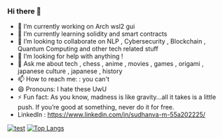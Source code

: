 ### Hi there 👋

<!--
**sud0x00/sud0x00** is a ✨ _special_ ✨ repository because its `README.md` (this file) appears on your GitHub profile.

Here are some ideas to get you started:
-->
- 🔭 I’m currently working on Arch wsl2 gui
- 🌱 I’m currently learning solidity and smart contracts
- 👯 I’m looking to collaborate on NLP , Cybersecurity , Blockchain , Quantum Computing and other tech related stuff
- 🤔 I’m looking for help with anything !
- 💬 Ask me about tech , chess , anime , movies , games , origami , japanese culture , japanese , history
- 📫 How to reach me: : you can't 
- 😄 Pronouns: I hate these UwU
- ⚡ Fun fact: As you know, madness is like gravity...all it takes is a little push. If you’re good at something, never do it for free.
- LinkedIn : https://www.linkedin.com/in/sudhanva-m-55a202225/




[![test](https://github-readme-stats.vercel.app/api?username=sud0x00)](https://github.com/anuraghazra/github-readme-stats)
[![Top Langs](https://github-readme-stats.vercel.app/api/top-langs/?username=sud0x00)](https://github.com/anuraghazra/github-readme-stats)

